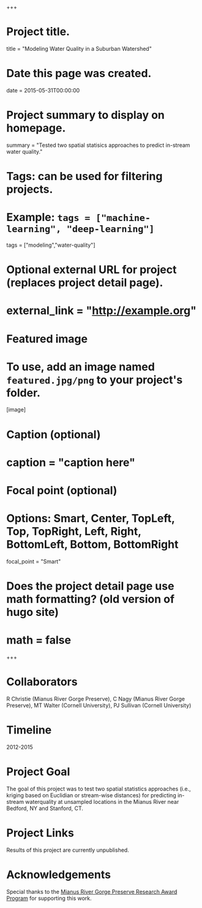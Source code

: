 +++
# Project title.
title = "Modeling Water Quality in a Suburban Watershed"

# Date this page was created.
date = 2015-05-31T00:00:00

# Project summary to display on homepage.
summary = "Tested two spatial statisics approaches to predict in-stream water quality."

# Tags: can be used for filtering projects.
# Example: `tags = ["machine-learning", "deep-learning"]`
tags = ["modeling","water-quality"]

# Optional external URL for project (replaces project detail page).
# external_link = "http://example.org"

# Featured image
# To use, add an image named `featured.jpg/png` to your project's folder.
[image]
# Caption (optional)
#  caption = "caption here"

# Focal point (optional)
# Options: Smart, Center, TopLeft, Top, TopRight, Left, Right, BottomLeft, Bottom, BottomRight
  focal_point = "Smart"

# Does the project detail page use math formatting? (old version of hugo site)
# math = false

+++

# Collaborators
R Christie (Mianus River Gorge Preserve), C Nagy (Mianus River Gorge Preserve), MT Walter (Cornell University), PJ Sullivan (Cornell University)

# Timeline
2012-2015

# Project Goal
The goal of this project was to test two spatial statistics approaches (i.e., kriging based on Euclidian or stream-wise distances) for predicting in-stream waterquality at unsampled locations in the Mianus River near Bedford, NY and Stanford, CT.

# Project Links
Results of this project are currently unpublished.

# Acknowledgements
Special thanks to the [Mianus River Gorge Preserve Research Award Program](http://www.mianus.org/research-and-education/graduate-level/meet-our-raps/) for supporting this work.
